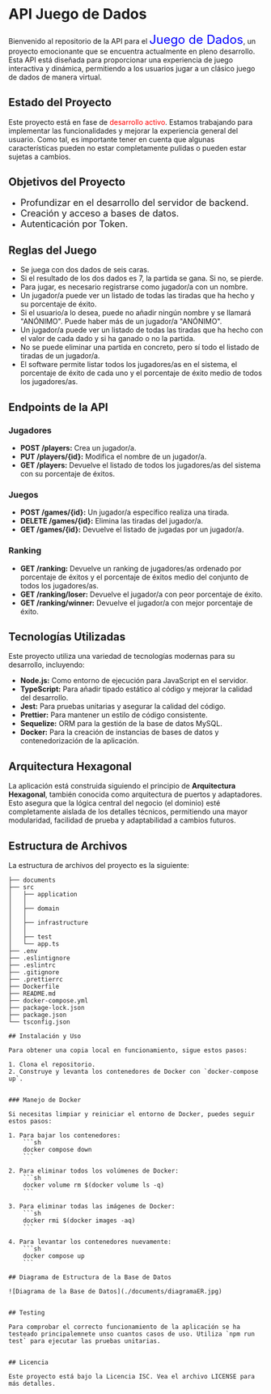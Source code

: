 # API Juego de Dados

Bienvenido al repositorio de la API para el <span style="color:blue; font-size:24px">Juego de Dados</span>, un proyecto emocionante que se encuentra actualmente en pleno desarrollo. Esta API está diseñada para proporcionar una experiencia de juego interactiva y dinámica, permitiendo a los usuarios jugar a un clásico juego de dados de manera virtual.

## Estado del Proyecto
Este proyecto está en fase de <span style="color:red">desarrollo activo</span>. Estamos trabajando para implementar las funcionalidades y mejorar la experiencia general del usuario. Como tal, es importante tener en cuenta que algunas características pueden no estar completamente pulidas o pueden estar sujetas a cambios.

## Objetivos del Proyecto
- <span style="font-size:18px">Profundizar en el desarrollo del servidor de backend.</span>
- <span style="font-size:18px">Creación y acceso a bases de datos.</span>
- <span style="font-size:18px">Autenticación por Token.</span>
  
## Reglas del Juego
- Se juega con dos dados de seis caras.
- Si el resultado de los dos dados es 7, la partida se gana. Si no, se pierde.
- Para jugar, es necesario registrarse como jugador/a con un nombre.
- Un jugador/a puede ver un listado de todas las tiradas que ha hecho y su porcentaje de éxito.
- Si el usuario/a lo desea, puede no añadir ningún nombre y se llamará "ANÓNIMO". Puede haber más de un jugador/a "ANÓNIMO".
- Un jugador/a puede ver un listado de todas las tiradas que ha hecho con el valor de cada dado y si ha ganado o no la partida.
- No se puede eliminar una partida en concreto, pero sí todo el listado de tiradas de un jugador/a.
- El software permite listar todos los jugadores/as en el sistema, el porcentaje de éxito de cada uno y el porcentaje de éxito medio de todos los jugadores/as.
  
## Endpoints de la API

### Jugadores

- **POST /players:** Crea un jugador/a.
- **PUT /players/{id}:** Modifica el nombre de un jugador/a.
- **GET /players:** Devuelve el listado de todos los jugadores/as del sistema con su porcentaje de éxitos.

### Juegos

- **POST /games/{id}:** Un jugador/a específico realiza una tirada.
- **DELETE /games/{id}:** Elimina las tiradas del jugador/a.
- **GET /games/{id}:** Devuelve el listado de jugadas por un jugador/a.

### Ranking

- **GET /ranking:** Devuelve un ranking de jugadores/as ordenado por porcentaje de éxitos y el porcentaje de éxitos medio del conjunto de todos los jugadores/as.
- **GET /ranking/loser:** Devuelve el jugador/a con peor porcentaje de éxito.
- **GET /ranking/winner:** Devuelve el jugador/a con mejor porcentaje de éxito.


## Tecnologías Utilizadas

Este proyecto utiliza una variedad de tecnologías modernas para su desarrollo, incluyendo:

- **Node.js:** Como entorno de ejecución para JavaScript en el servidor.
- **TypeScript:** Para añadir tipado estático al código y mejorar la calidad del desarrollo.
- **Jest:** Para pruebas unitarias y asegurar la calidad del código.
- **Prettier:** Para mantener un estilo de código consistente.
- **Sequelize:** ORM para la gestión de la base de datos MySQL.
- **Docker:** Para la creación de instancias de bases de datos y contenedorización de la aplicación.

## Arquitectura Hexagonal

La aplicación está construida siguiendo el principio de **Arquitectura Hexagonal**, también conocida como arquitectura de puertos y adaptadores. Esto asegura que la lógica central del negocio (el dominio) esté completamente aislada de los detalles técnicos, permitiendo una mayor modularidad, facilidad de prueba y adaptabilidad a cambios futuros.

## Estructura de Archivos

La estructura de archivos del proyecto es la siguiente:

```plaintext
├── documents
├── src
│   ├── application
│   │  
│   ├── domain
│   │  
│   ├── infrastructure
│   │   
│   ├── test
│   └── app.ts
├── .env
├── .eslintignore
├── .eslintrc
├── .gitignore
├── .prettierrc
├── Dockerfile
├── README.md
├── docker-compose.yml
├── package-lock.json
├── package.json
└── tsconfig.json

## Instalación y Uso

Para obtener una copia local en funcionamiento, sigue estos pasos:

1. Clona el repositorio.
2. Construye y levanta los contenedores de Docker con `docker-compose up`.
   

### Manejo de Docker

Si necesitas limpiar y reiniciar el entorno de Docker, puedes seguir estos pasos:

1. Para bajar los contenedores:
    ```sh
    docker compose down
    ```

2. Para eliminar todos los volúmenes de Docker:
    ```sh
    docker volume rm $(docker volume ls -q)
    ```

3. Para eliminar todas las imágenes de Docker:
    ```sh
    docker rmi $(docker images -aq)
    ```

4. Para levantar los contenedores nuevamente:
    ```sh
    docker compose up
    ```

## Diagrama de Estructura de la Base de Datos

![Diagrama de la Base de Datos](./documents/diagramaER.jpg)


## Testing

Para comprobar el correcto funcionamiento de la aplicación se ha testeado principalemnete unso cuantos casos de uso. Utiliza `npm run test` para ejecutar las pruebas unitarias.


## Licencia

Este proyecto está bajo la Licencia ISC. Vea el archivo LICENSE para más detalles.



